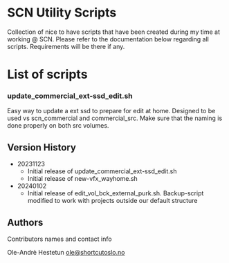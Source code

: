 # SCN Utility Scripts
Collection of nice to have scripts that have been created during my time at working @ SCN.
Please refer to the documentation below regarding all scripts. Requirements will be there if any.

# List of scripts

### update_commercial_ext-ssd_edit.sh

Easy way to update a ext ssd to prepare for edit at home. Designed to be used vs scn_commercial and commercial_src.
Make sure that the naming is done properly on both src volumes.


## Version History

* 20231123
    * Initial release of update_commercial_ext-ssd_edit.sh
    * Initial release of new-vfx_wayhome.sh
 * 20240102
    * Initial release of edit_vol_bck_external_purk.sh. Backup-script modified to work with projects outside our default structure
 
## Authors

Contributors names and contact info

Ole-Andrè Hestetun  ole@shortcutoslo.no
